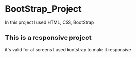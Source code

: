 # BootStrap_Project
In this project I used HTML, CSS, BootStrap

## This is a responsive project
it's valid for all screens 
I used bootstrap to make it responsive
